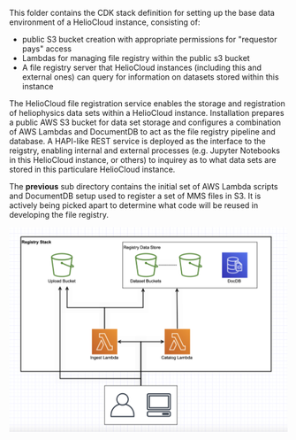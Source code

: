This folder contains the CDK stack definition for setting up the base data environment of a HelioCloud instance, consisting of:
- public S3 bucket creation with appropriate permissions for "requestor pays" access
- Lambdas for managing file registry within the public s3 bucket
- A file registry server that HelioCloud instances (including this and external ones) can query for information on datasets stored within this instance


The HelioCloud file registration service enables the storage and registration of heliophysics data sets within a HelioCloud instance. Installation prepares a public AWS S3 bucket for data set storage and configures a combination of AWS Lambdas and DocumentDB to act as the file registry pipeline and database.  A HAPI-like REST service is deployed as the interface to the reigstry, enabling internal and external processes (e.g. Jupyter Notebooks in this HelioCloud instance, or others) to inquirey as to what data sets are stored in this particulare HelioCloud instance. 

The **previous** sub directory contains the initial set of AWS Lambda scripts and DocumentDB setup used to register a set of MMS files in S3.  It is actively being picked apart to determine what code will be reused in developing the file registry.


![Architecture Diagram](resources/registry_diagram.png)
